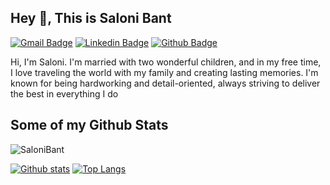 ## Hey 👋, This is Saloni Bant
[![Gmail Badge](https://img.shields.io/badge/-SaloniBant@gmail.com-c14438?style=flat&logo=Gmail&logoColor=white&link=mailto:SaloniBant@gmail.com)](mailto:SaloniBant@gmail.com) 
[![Linkedin Badge](https://img.shields.io/badge/-www.linkedin.com/in/salonibant-22715128b-0072b1?style=flat&logo=Linkedin&logoColor=white&link=https://www.linkedin.com/in/www.linkedin.com/in/salonibant-22715128b/)](https://www.linkedin.com/in/www.linkedin.com/in/salonibant-22715128b/) [![Github Badge](https://img.shields.io/badge/-SaloniBant-grey?style=flat&logo=github&logoColor=white&link=https://github.com/SaloniBant/)](https://www.github.com/SaloniBant/) <p align='left'>Hi, I'm Saloni. I'm married with two wonderful children, and in my free time, I love traveling the world with my family and creating lasting memories. I'm known for being hardworking and detail-oriented, always striving to deliver the best in everything I do</p>
## Some of my Github Stats
<p align=left> <img src=https://komarev.com/ghpvc/?username=SaloniBant alt=SaloniBant /> </p>

[![Github stats](https://github-readme-stats.vercel.app/api?username=SaloniBant&show_icons=true&include_all_commits=true)](https://github.com/SaloniBant/github-readme-stats)
[![Top Langs](https://github-readme-stats.vercel.app/api/top-langs/?username=SaloniBant&layout=compact)](https://github.com/SaloniBant/github-readme-stats)

